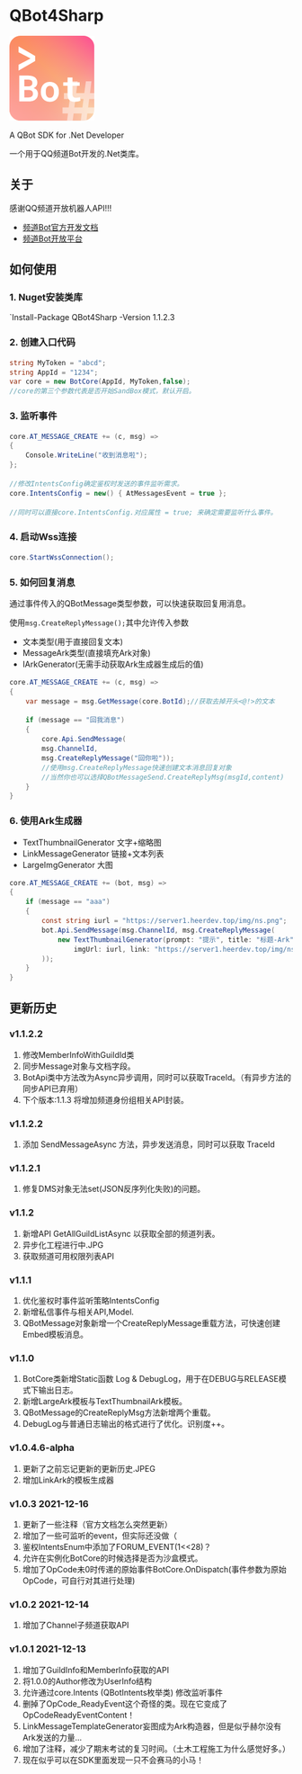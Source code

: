 # QBot4Sharp
![](logo.png)

A QBot SDK for .Net Developer

一个用于QQ频道Bot开发的.Net类库。

## 关于

感谢QQ频道开放机器人API!!!

- [频道Bot官方开发文档](https://bot.q.qq.com/wiki)
- [频道Bot开放平台](https://bot.q.qq.com/open/)

## 如何使用

### 1. Nuget安装类库

`Install-Package QBot4Sharp -Version 1.1.2.3

### 2. 创建入口代码

```c#
string MyToken = "abcd";
string AppId = "1234";
var core = new BotCore(AppId, MyToken,false);
//core的第三个参数代表是否开始SandBox模式，默认开启。
```

### 3. 监听事件

```c#
core.AT_MESSAGE_CREATE += (c, msg) =>
{
    Console.WriteLine("收到消息啦");
};

//修改IntentsConfig确定鉴权时发送的事件监听需求。
core.IntentsConfig = new() { AtMessagesEvent = true };

//同时可以直接core.IntentsConfig.对应属性 = true; 来确定需要监听什么事件。
```

### 4. 启动Wss连接

```c#
core.StartWssConnection();
```

### 5. 如何回复消息

通过事件传入的QBotMessage类型参数，可以快速获取回复用消息。

使用`msg.CreateReplyMessage();`其中允许传入参数

- 文本类型(用于直接回复文本)
- MessageArk类型(直接填充Ark对象)
- IArkGenerator(无需手动获取Ark生成器生成后的值)

```c#
core.AT_MESSAGE_CREATE += (c, msg) =>
{
    var message = msg.GetMessage(core.BotId);//获取去掉开头<@!>的文本
    
    if (message == "回我消息")
    {
        core.Api.SendMessage(
        msg.ChannelId,
        msg.CreateReplyMessage("回你啦"));
        //使用msg.CreateReplyMessage快速创建文本消息回复对象
        //当然你也可以选择QBotMessageSend.CreateReplyMsg(msgId,content)
    }
}
```

### 6. 使用Ark生成器

- TextThumbnailGenerator 文字+缩略图
- LinkMessageGenerator 链接+文本列表
- LargeImgGenerator 大图

```c#
core.AT_MESSAGE_CREATE += (bot, msg) =>
{
    if (message == "aaa")
    {
        const string iurl = "https://server1.heerdev.top/img/ns.png";
        bot.Api.SendMessage(msg.ChannelId, msg.CreateReplyMessage(
            new TextThumbnailGenerator(prompt: "提示", title: "标题-Ark", metaDesc: "巴拉巴拉Meta", subTitle: "巴拉子标题",
                imgUrl: iurl, link: "https://server1.heerdev.top/img/ns.png")
        ));
    }
}

```

## 更新历史

### v1.1.2.2

1. 修改MemberInfoWithGuildId类
2. 同步Message对象与文档字段。
3. BotApi类中方法改为Async异步调用，同时可以获取TraceId。（有异步方法的同步API已弃用）
4. 下个版本:1.1.3 将增加频道身份组相关API封装。

### v1.1.2.2

1. 添加 SendMessageAsync 方法，异步发送消息，同时可以获取 TraceId

### v1.1.2.1

1. 修复DMS对象无法set(JSON反序列化失败)的问题。

### v1.1.2

1. 新增API GetAllGuildListAsync 以获取全部的频道列表。
2. 异步化工程进行中.JPG
3. 获取频道可用权限列表API

### v1.1.1

1. 优化鉴权时事件监听策略IntentsConfig
2. 新增私信事件与相关API,Model.
3. QBotMessage对象新增一个CreateReplyMessage重载方法，可快速创建Embed模板消息。

### v1.1.0

1. BotCore类新增Static函数 Log & DebugLog，用于在DEBUG与RELEASE模式下输出日志。
2. 新增LargeArk模板与TextThumbnailArk模板。
3. QBotMessage的CreateReplyMsg方法新增两个重载。
4. DebugLog与普通日志输出的格式进行了优化。识别度++。

### v1.0.4.6-alpha

1. 更新了之前忘记更新的更新历史.JPEG
2. 增加LinkArk的模板生成器

### v1.0.3 2021-12-16

1. 更新了一些注释（官方文档怎么突然更新）
2. 增加了一些可监听的event，但实际还没做（
3. 鉴权IntentsEnum中添加了FORUM_EVENT(1<<28)？
4. 允许在实例化BotCore的时候选择是否为沙盒模式。
5. 增加了OpCode未0时传递的原始事件BotCore.OnDispatch(事件参数为原始OpCode，可自行对其进行处理)

### v1.0.2 2021-12-14

1. 增加了Channel子频道获取API

### v1.0.1 2021-12-13

1. 增加了GuildInfo和MemberInfo获取的API
2. 将1.0.0的Author修改为UserInfo结构
3. 允许通过core.Intents (QBotIntents枚举类) 修改监听事件
4. 删掉了OpCode_ReadyEvent这个奇怪的类。现在它变成了OpCodeReadyEventContent！
5. LinkMessageTemplateGenerator妄图成为Ark构造器，但是似乎赫尔没有Ark发送的力量...
6. 增加了注释，减少了期末考试的复习时间。（土木工程施工为什么感觉好多。）
7. 现在似乎可以在SDK里面发现一只不会赛马的小马！

